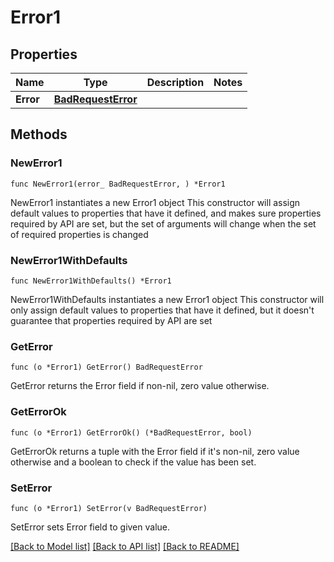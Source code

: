 # Error1

## Properties

Name | Type | Description | Notes
------------ | ------------- | ------------- | -------------
**Error** | [**BadRequestError**](BadRequestError.md) |  | 

## Methods

### NewError1

`func NewError1(error_ BadRequestError, ) *Error1`

NewError1 instantiates a new Error1 object
This constructor will assign default values to properties that have it defined,
and makes sure properties required by API are set, but the set of arguments
will change when the set of required properties is changed

### NewError1WithDefaults

`func NewError1WithDefaults() *Error1`

NewError1WithDefaults instantiates a new Error1 object
This constructor will only assign default values to properties that have it defined,
but it doesn't guarantee that properties required by API are set

### GetError

`func (o *Error1) GetError() BadRequestError`

GetError returns the Error field if non-nil, zero value otherwise.

### GetErrorOk

`func (o *Error1) GetErrorOk() (*BadRequestError, bool)`

GetErrorOk returns a tuple with the Error field if it's non-nil, zero value otherwise
and a boolean to check if the value has been set.

### SetError

`func (o *Error1) SetError(v BadRequestError)`

SetError sets Error field to given value.



[[Back to Model list]](../README.md#documentation-for-models) [[Back to API list]](../README.md#documentation-for-api-endpoints) [[Back to README]](../README.md)


